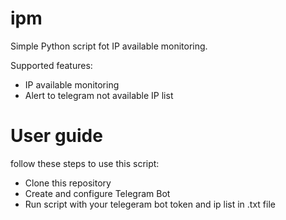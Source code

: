 # ipm

Simple Python script fot IP available monitoring.

Supported features:

* IP available monitoring
* Alert to telegram not available IP list

# User guide

follow these steps to use this script:

* Clone this repository
* Create and configure Telegram Bot
* Run script with your telegeram bot token and ip list in .txt file
